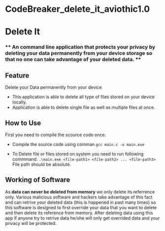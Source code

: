 # CodeBreaker_delete_it_aviothic1.0
# Delete It

###  ** An command line application that protects your privacy by deleting your data permanently from your device storage so that no one can take advantage of your deleted data. **

## Feature 
Delete your Data permanently from your device.
- This application is able to delete all type of files stored on your device locally.
- Application is able to delete single file as well as multiple files at once.

## How to Use 
First you need to compile the scource code once.

- Compile the source code using comman
``` gcc main.c -o main.exe ```


- To Delete file or files stored on system you need to run following commmand.
 ```.\main.exe <file-path1> <file-path2> ... <file-path3> ```
 File path should be absolute.
 
## Working of Software

As **data can never be deleted from memory** we only delete its referrence only. 
Various malicious software and hackers take advantage of this fact and can retrive your deleted data (this is happened in past many times) so 
this software is designed to first override your data that you want to delete and then delete its reference from memory.
After deleting data using this app if anyone try to retrive data he/she will only get overrided data and your privacy will be protected.
 
